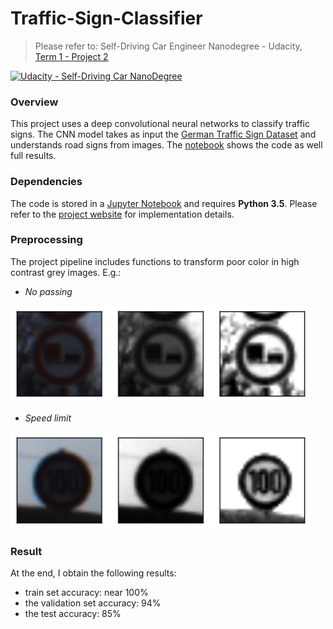 # Traffic-Sign-Classifier
> Please refer to: Self-Driving Car Engineer Nanodegree - Udacity, [Term 1 - Project 2](https://github.com/udacity/CarND-Traffic-Sign-Classifier-Project)

[![Udacity - Self-Driving Car NanoDegree](https://s3.amazonaws.com/udacity-sdc/github/shield-carnd.svg)](http://www.udacity.com/drive)


### Overview
This project uses a deep convolutional neural networks to classify traffic signs. 
The CNN model takes as input the [German Traffic Sign Dataset](http://benchmark.ini.rub.de/?section=gtsrb&subsection=dataset) and understands road signs from images. The [notebook](Traffic_Sign_Classifier.ipynb) shows the code as well full results.   

### Dependencies
The code is stored in a [Jupyter Notebook](http://jupyter.org/) and requires **Python 3.5**. Please refer to the [project website](https://github.com/udacity/CarND-Traffic-Sign-Classifier-Project) for implementation details. 

### Preprocessing
The project pipeline includes functions to transform poor color in high contrast grey images. E.g.:  

* _No passing_  
<img src="traffic-signs-pre-processing/NoPassing.png" width="480" alt="Combined Image" />

* _Speed limit_  
<img src="traffic-signs-pre-processing/SpeedLimit.png" width="480" alt="Combined Image" />

### Result
At the end, I obtain the following results:
* train set accuracy: near 100%  
* the validation set accuracy: 94%  
* the test accuracy: 85%
